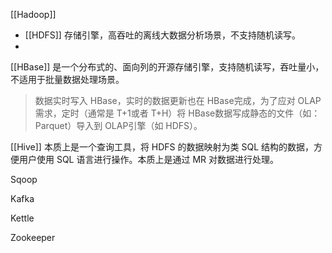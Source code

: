 [[Hadoop]]
- [[HDFS]] 存储引擎，高吞吐的离线大数据分析场景，不支持随机读写。
- 

[[HBase]] 是一个分布式的、面向列的开源存储引擎，支持随机读写，吞吐量小，不适用于批量数据处理场景。

> 数据实时写入 HBase，实时的数据更新也在 HBase完成，为了应对 OLAP需求，定时（通常是 T+1或者 T+H）将 HBase数据写成静态的文件（如： Parquet）导入到 OLAP引擎（如 HDFS）。

[[Hive]] 本质上是一个查询工具，将 HDFS 的数据映射为类 SQL 结构的数据，方便用户使用 SQL 语言进行操作。本质上是通过 MR 对数据进行处理。

Sqoop

Kafka

Kettle

Zookeeper

